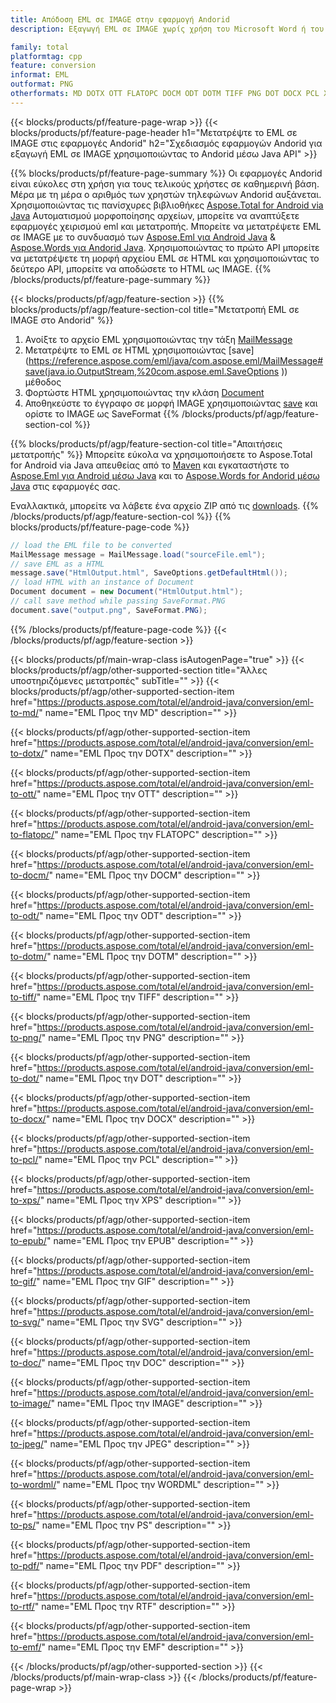 ```yaml
---
title: Απόδοση EML σε IMAGE στην εφαρμογή Andorid
description: Εξαγωγή EML σε IMAGE χωρίς χρήση του Microsoft Word ή του Outlook σε εφαρμογές Andorid

family: total
platformtag: cpp
feature: conversion
informat: EML
outformat: PNG
otherformats: MD DOTX OTT FLATOPC DOCM ODT DOTM TIFF PNG DOT DOCX PCL XPS EPUB GIF SVG DOC BMP JPEG WORDML PS PDF RTF EMF
---
```

{{< blocks/products/pf/feature-page-wrap >}}
{{< blocks/products/pf/feature-page-header h1="Μετατρέψτε το EML σε IMAGE στις εφαρμογές Andorid" h2="Σχεδιασμός εφαρμογών Andorid για εξαγωγή EML σε IMAGE χρησιμοποιώντας το Andorid μέσω Java API" >}}

{{% blocks/products/pf/feature-page-summary %}}
Οι εφαρμογές Andorid είναι εύκολες στη χρήση για τους τελικούς χρήστες σε καθημερινή βάση. Μέρα με τη μέρα ο αριθμός των χρηστών τηλεφώνων Andorid αυξάνεται. Χρησιμοποιώντας τις πανίσχυρες βιβλιοθήκες [Aspose.Total for Android via Java](https://products.aspose.com/total/android-java/) Αυτοματισμού μορφοποίησης αρχείων, μπορείτε να αναπτύξετε εφαρμογές χειρισμού eml και μετατροπής. Μπορείτε να μετατρέψετε EML σε IMAGE με το συνδυασμό των [Aspose.Eml για Android Java](https://products.aspose.com/eml/android-java/) & [Aspose.Words για Andorid Java](https://products.aspose.com/words/android-java/). Χρησιμοποιώντας το πρώτο API μπορείτε να μετατρέψετε τη μορφή αρχείου EML σε HTML και χρησιμοποιώντας το δεύτερο API, μπορείτε να αποδώσετε το HTML ως IMAGE. 
{{% /blocks/products/pf/feature-page-summary  %}}

{{< blocks/products/pf/agp/feature-section >}}
{{% blocks/products/pf/agp/feature-section-col title="Μετατροπή EML σε IMAGE στο Andorid" %}}
1. Ανοίξτε το αρχείο EML χρησιμοποιώντας την τάξη [MailMessage](https://reference.aspose.com/eml/java/com.aspose.eml/mailmessage)
2. Μετατρέψτε το EML σε HTML χρησιμοποιώντας [save](https://reference.aspose.com/eml/java/com.aspose.eml/MailMessage#save(java.io.OutputStream,%20com.aspose.eml.SaveOptions )) μέθοδος
3. Φορτώστε HTML χρησιμοποιώντας την κλάση [Document](https://reference.aspose.com/words/java/com.aspose.words/Document)
4. Αποθηκεύστε το έγγραφο σε μορφή IMAGE χρησιμοποιώντας [save](https://reference.aspose.com/words/java/com.aspose.words/Document#save(java.lang.String,com.aspose.words.SaveOptions)) και ορίστε το IMAGE ως SaveFormat
{{% /blocks/products/pf/agp/feature-section-col %}}

{{% blocks/products/pf/agp/feature-section-col title="Απαιτήσεις μετατροπής" %}}
Μπορείτε εύκολα να χρησιμοποιήσετε το Aspose.Total for Android via Java απευθείας από το [Maven](https://releases.aspose.com/total/java/) και εγκαταστήστε το [Aspose.Eml για Android μέσω Java](https://docs.aspose.com/eml/androidjava/installation/) και το [Aspose.Words for Andorid μέσω Java](https://docs.aspose.com/words/java/install-aspose-words-for-android-via-java/#install-asposewords-for-android-via-java-from-maven-repository) στις εφαρμογές σας.

Εναλλακτικά, μπορείτε να λάβετε ένα αρχείο ZIP από τις [downloads](https://releases.aspose.com/total/androidjava).
{{% /blocks/products/pf/agp/feature-section-col %}}
{{% blocks/products/pf/feature-page-code %}}
```cs
// load the EML file to be converted
MailMessage message = MailMessage.load("sourceFile.eml"); 
// save EML as a HTML 
message.save("HtmlOutput.html", SaveOptions.getDefaultHtml());
// load HTML with an instance of Document
Document document = new Document("HtmlOutput.html");
// call save method while passing SaveFormat.PNG
document.save("output.png", SaveFormat.PNG); 
```

{{% /blocks/products/pf/feature-page-code %}}
{{< /blocks/products/pf/agp/feature-section >}}

{{< blocks/products/pf/main-wrap-class isAutogenPage="true" >}}
{{< blocks/products/pf/agp/other-supported-section title="Άλλες υποστηριζόμενες μετατροπές" subTitle="" >}}
{{< blocks/products/pf/agp/other-supported-section-item href="https://products.aspose.com/total/el/android-java/conversion/eml-to-md/" name="EML Προς την MD" description="" >}}

{{< blocks/products/pf/agp/other-supported-section-item href="https://products.aspose.com/total/el/android-java/conversion/eml-to-dotx/" name="EML Προς την DOTX" description="" >}}

{{< blocks/products/pf/agp/other-supported-section-item href="https://products.aspose.com/total/el/android-java/conversion/eml-to-ott/" name="EML Προς την OTT" description="" >}}

{{< blocks/products/pf/agp/other-supported-section-item href="https://products.aspose.com/total/el/android-java/conversion/eml-to-flatopc/" name="EML Προς την FLATOPC" description="" >}}

{{< blocks/products/pf/agp/other-supported-section-item href="https://products.aspose.com/total/el/android-java/conversion/eml-to-docm/" name="EML Προς την DOCM" description="" >}}

{{< blocks/products/pf/agp/other-supported-section-item href="https://products.aspose.com/total/el/android-java/conversion/eml-to-odt/" name="EML Προς την ODT" description="" >}}

{{< blocks/products/pf/agp/other-supported-section-item href="https://products.aspose.com/total/el/android-java/conversion/eml-to-dotm/" name="EML Προς την DOTM" description="" >}}

{{< blocks/products/pf/agp/other-supported-section-item href="https://products.aspose.com/total/el/android-java/conversion/eml-to-tiff/" name="EML Προς την TIFF" description="" >}}

{{< blocks/products/pf/agp/other-supported-section-item href="https://products.aspose.com/total/el/android-java/conversion/eml-to-png/" name="EML Προς την PNG" description="" >}}

{{< blocks/products/pf/agp/other-supported-section-item href="https://products.aspose.com/total/el/android-java/conversion/eml-to-dot/" name="EML Προς την DOT" description="" >}}

{{< blocks/products/pf/agp/other-supported-section-item href="https://products.aspose.com/total/el/android-java/conversion/eml-to-docx/" name="EML Προς την DOCX" description="" >}}

{{< blocks/products/pf/agp/other-supported-section-item href="https://products.aspose.com/total/el/android-java/conversion/eml-to-pcl/" name="EML Προς την PCL" description="" >}}

{{< blocks/products/pf/agp/other-supported-section-item href="https://products.aspose.com/total/el/android-java/conversion/eml-to-xps/" name="EML Προς την XPS" description="" >}}

{{< blocks/products/pf/agp/other-supported-section-item href="https://products.aspose.com/total/el/android-java/conversion/eml-to-epub/" name="EML Προς την EPUB" description="" >}}

{{< blocks/products/pf/agp/other-supported-section-item href="https://products.aspose.com/total/el/android-java/conversion/eml-to-gif/" name="EML Προς την GIF" description="" >}}

{{< blocks/products/pf/agp/other-supported-section-item href="https://products.aspose.com/total/el/android-java/conversion/eml-to-svg/" name="EML Προς την SVG" description="" >}}

{{< blocks/products/pf/agp/other-supported-section-item href="https://products.aspose.com/total/el/android-java/conversion/eml-to-doc/" name="EML Προς την DOC" description="" >}}

{{< blocks/products/pf/agp/other-supported-section-item href="https://products.aspose.com/total/el/android-java/conversion/eml-to-image/" name="EML Προς την IMAGE" description="" >}}

{{< blocks/products/pf/agp/other-supported-section-item href="https://products.aspose.com/total/el/android-java/conversion/eml-to-jpeg/" name="EML Προς την JPEG" description="" >}}

{{< blocks/products/pf/agp/other-supported-section-item href="https://products.aspose.com/total/el/android-java/conversion/eml-to-wordml/" name="EML Προς την WORDML" description="" >}}

{{< blocks/products/pf/agp/other-supported-section-item href="https://products.aspose.com/total/el/android-java/conversion/eml-to-ps/" name="EML Προς την PS" description="" >}}

{{< blocks/products/pf/agp/other-supported-section-item href="https://products.aspose.com/total/el/android-java/conversion/eml-to-pdf/" name="EML Προς την PDF" description="" >}}

{{< blocks/products/pf/agp/other-supported-section-item href="https://products.aspose.com/total/el/android-java/conversion/eml-to-rtf/" name="EML Προς την RTF" description="" >}}

{{< blocks/products/pf/agp/other-supported-section-item href="https://products.aspose.com/total/el/android-java/conversion/eml-to-emf/" name="EML Προς την EMF" description="" >}}


{{< /blocks/products/pf/agp/other-supported-section >}}
{{< /blocks/products/pf/main-wrap-class >}}
{{< /blocks/products/pf/feature-page-wrap >}}